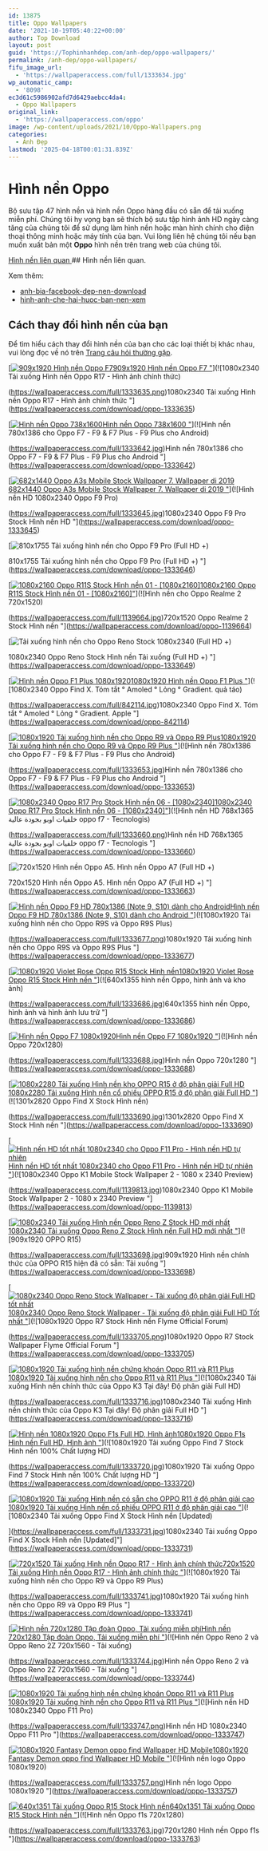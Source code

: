```yaml
---
id: 13875
title: Oppo Wallpapers
date: '2021-10-19T05:40:22+00:00'
author: Top Download
layout: post
guid: 'https://Tophinhanhdep.com/anh-dep/oppo-wallpapers/'
permalink: /anh-dep/oppo-wallpapers/
fifu_image_url:
  - 'https://wallpaperaccess.com/full/1333634.jpg'
wp_automatic_camp:
  - '8098'
ec3d61c5986902afd7d6429aebcc4da4:
  - Oppo Wallpapers
original_link:
  - 'https://wallpaperaccess.com/oppo'
image: /wp-content/uploads/2021/10/Oppo-Wallpapers.png
categories:
  - Ảnh Đẹp
lastmod: '2025-04-18T00:01:31.839Z'
---
```

# Hình nền Oppo

Bộ sưu tập 47 hình nền và hình nền Oppo hàng đầu có sẵn để tải xuống miễn phí. Chúng tôi hy vọng bạn sẽ thích bộ sưu tập hình ảnh HD ngày càng tăng của chúng tôi để sử dụng làm hình nền hoặc màn hình chính cho điện thoại thông minh hoặc máy tính của bạn. Vui lòng liên hệ chúng tôi nếu bạn muốn xuất bản một **Oppo** hình nền trên trang web của chúng tôi.

[Hình nền liên quan ](#related) ## Hình nền liên quan.

   
 Xem thêm:

   
- [anh-bia-facebook-dep-nen-download](https://tophinhanhdep.com/anh-bia/anh-bia-facebook-dep-nen-download/)
- [hinh-anh-che-hai-huoc-ban-nen-xem](https://tophinhanhdep.com/anh-che/hinh-anh-che-hai-huoc-ban-nen-xem/)

## Cách thay đổi hình nền của bạn

Để tìm hiểu cách thay đổi hình nền của bạn cho các loại thiết bị khác nhau, vui lòng đọc về nó trên [Trang câu hỏi thường gặp](https://tophinhanhdep.com/faq/).

  
[[![909x1920 Hình nền Oppo F7](https://wallpaperaccess.com/full/1333634.jpg)909x1920 Hình nền Oppo F7 "](https://wallpaperaccess.com/download/oppo-1333634)](![1080x2340 Tải xuống Hình nền Oppo R17 - Hình ảnh chính thức)

(https://wallpaperaccess.com/full/1333635.png)1080x2340 Tải xuống Hình nền Oppo R17 - Hình ảnh chính thức "](https://wallpaperaccess.com/download/oppo-1333635)

[[![Hình nền Oppo 738x1600](https://wallpaperaccess.com/full/1333641.png)Hình nền Oppo 738x1600 "](https://wallpaperaccess.com/download/oppo-1333641)](![Hình nền 780x1386 cho Oppo F7 - F9 & F7 Plus - F9 Plus cho Android)

(https://wallpaperaccess.com/full/1333642.jpg)Hình nền 780x1386 cho Oppo F7 - F9 &amp; F7 Plus - F9 Plus cho Android "](https://wallpaperaccess.com/download/oppo-1333642)

[[![682x1440 Oppo A3s Mobile Stock Wallpaper 7. Wallpaper di 2019](https://wallpaperaccess.com/full/1333643.png)682x1440 Oppo A3s Mobile Stock Wallpaper 7. Wallpaper di 2019 "](https://wallpaperaccess.com/download/oppo-1333643)](![Hình nền HD 1080x2340 Oppo F9 Pro)

(https://wallpaperaccess.com/full/1333645.jpg)1080x2340 Oppo F9 Pro Stock Hình nền HD "](https://wallpaperaccess.com/download/oppo-1333645)

[![810x1755 Tải xuống hình nền cho Oppo F9 Pro (Full HD +)](https://wallpaperaccess.com/full/1333646.jpg)

810x1755 Tải xuống hình nền cho Oppo F9 Pro (Full HD +) "](https://wallpaperaccess.com/download/oppo-1333646)

[[![1080x2160 Oppo R11S Stock Hình nền 01 - [1080x2160]](https://wallpaperaccess.com/full/1333647.jpg)1080x2160 Oppo R11S Stock Hình nền 01 - \[1080x2160\]"](https://wallpaperaccess.com/download/oppo-1333647)](![Hình nền cho Oppo Realme 2 720x1520)

(https://wallpaperaccess.com/full/1139664.jpg)720x1520 Oppo Realme 2 Stock Hình nền "](https://wallpaperaccess.com/download/oppo-1139664)

[![Tải xuống hình nền cho Oppo Reno Stock 1080x2340 (Full HD +)](https://wallpaperaccess.com/full/1333649.jpg)

1080x2340 Oppo Reno Stock Hình nền Tải xuống (Full HD +) "](https://wallpaperaccess.com/download/oppo-1333649)

[[![Hình nền Oppo F1 Plus 1080x1920](https://wallpaperaccess.com/full/1333650.jpg)1080x1920 Hình nền Oppo F1 Plus "](https://wallpaperaccess.com/download/oppo-1333650)](![1080x2340 Oppo Find X. Tóm tắt ° Amoled ° Lỏng ° Gradient.  quả táo)

(https://wallpaperaccess.com/full/842114.jpg)1080x2340 Oppo Find X. Tóm tắt ° Amoled ° Lỏng ° Gradient. Apple "](https://wallpaperaccess.com/download/oppo-842114)

[[![1080x1920 Tải xuống hình nền cho Oppo R9 và Oppo R9 Plus](https://wallpaperaccess.com/full/1333652.jpg)1080x1920 Tải xuống hình nền cho Oppo R9 và Oppo R9 Plus "](https://wallpaperaccess.com/download/oppo-1333652)](![Hình nền 780x1386 cho Oppo F7 - F9 & F7 Plus - F9 Plus cho Android)

(https://wallpaperaccess.com/full/1333653.jpg)Hình nền 780x1386 cho Oppo F7 - F9 &amp; F7 Plus - F9 Plus cho Android "](https://wallpaperaccess.com/download/oppo-1333653)

[[![1080x2340 Oppo R17 Pro Stock Hình nền 06 - [1080x2340]](https://wallpaperaccess.com/full/1333658.jpg)1080x2340 Oppo R17 Pro Stock Hình nền 06 - \[1080x2340\]"](https://wallpaperaccess.com/download/oppo-1333658)](![Hình nền HD 768x1365 خلفيات اوبو بجودة عالية oppo f7 - Tecnologis)

(https://wallpaperaccess.com/full/1333660.png)Hình nền HD 768x1365 خلفيات اوبو بجودة عالية oppo f7 - Tecnologis "](https://wallpaperaccess.com/download/oppo-1333660)

[![720x1520 Hình nền Oppo A5.  Hình nền Oppo A7 (Full HD +)](https://wallpaperaccess.com/full/1333663.jpg)

720x1520 Hình nền Oppo A5. Hình nền Oppo A7 (Full HD +) "](https://wallpaperaccess.com/download/oppo-1333663)

[[![Hình nền Oppo F9 HD 780x1386 (Note 9, S10) dành cho Android](https://wallpaperaccess.com/full/1333665.jpg)Hình nền Oppo F9 HD 780x1386 (Note 9, S10) dành cho Android "](https://wallpaperaccess.com/download/oppo-1333665)](![1080x1920 Tải xuống hình nền cho Oppo R9S và Oppo R9S Plus)

(https://wallpaperaccess.com/full/1333677.png)1080x1920 Tải xuống hình nền cho Oppo R9S và Oppo R9S Plus "](https://wallpaperaccess.com/download/oppo-1333677)

[[![1080x1920 Violet Rose Oppo R15 Stock Hình nền](https://wallpaperaccess.com/full/1333685.jpg)1080x1920 Violet Rose Oppo R15 Stock Hình nền "](https://wallpaperaccess.com/download/oppo-1333685)](![640x1355 hình nền Oppo, hình ảnh và kho ảnh)

(https://wallpaperaccess.com/full/1333686.jpg)640x1355 hình nền Oppo, hình ảnh và hình ảnh lưu trữ "](https://wallpaperaccess.com/download/oppo-1333686)

[[![Hình nền Oppo F7 1080x1920](https://wallpaperaccess.com/full/1333687.png)Hình nền Oppo F7 1080x1920 "](https://wallpaperaccess.com/download/oppo-1333687)](![Hình nền Oppo 720x1280)

(https://wallpaperaccess.com/full/1333688.jpg)Hình nền Oppo 720x1280 "](https://wallpaperaccess.com/download/oppo-1333688)

[[![1080x2280 Tải xuống Hình nền kho OPPO R15 ở độ phân giải Full HD](https://wallpaperaccess.com/full/1333689.png)1080x2280 Tải xuống Hình nền cổ phiếu OPPO R15 ở độ phân giải Full HD "](https://wallpaperaccess.com/download/oppo-1333689)](![1301x2820 Oppo Find X Stock Hình nền)

(https://wallpaperaccess.com/full/1333690.jpg)1301x2820 Oppo Find X Stock Hình nền "](https://wallpaperaccess.com/download/oppo-1333690)

[[![Hình nền HD tốt nhất 1080x2340 cho Oppo F11 Pro - Hình nền HD tự nhiên](https://wallpaperaccess.com/full/1333691.jpg)Hình nền HD tốt nhất 1080x2340 cho Oppo F11 Pro - Hình nền HD tự nhiên "](https://wallpaperaccess.com/download/oppo-1333691)](![1080x2340 Oppo K1 Mobile Stock Wallpaper 2 - 1080 x 2340 Preview)

(https://wallpaperaccess.com/full/1139813.jpg)1080x2340 Oppo K1 Mobile Stock Wallpaper 2 - 1080 x 2340 Preview "](https://wallpaperaccess.com/download/oppo-1139813)

[[![1080x2340 Tải xuống Hình nền Oppo Reno Z Stock HD mới nhất](https://wallpaperaccess.com/full/1333694.png)1080x2340 Tải xuống Oppo Reno Z Stock Hình nền Full HD mới nhất "](https://wallpaperaccess.com/download/oppo-1333694)](![909x1920 OPPO R15)

(https://wallpaperaccess.com/full/1333698.jpg)909x1920 Hình nền chính thức của OPPO R15 hiện đã có sẵn: Tải xuống "](https://wallpaperaccess.com/download/oppo-1333698)

[[![1080x2340 Oppo Reno Stock Wallpaper - Tải xuống độ phân giải Full HD tốt nhất](https://wallpaperaccess.com/full/1333699.jpg)1080x2340 Oppo Reno Stock Wallpaper - Tải xuống độ phân giải Full HD Tốt nhất "](https://wallpaperaccess.com/download/oppo-1333699)](![1080x1920 Oppo R7 Stock Hình nền Flyme Official Forum)

(https://wallpaperaccess.com/full/1333705.png)1080x1920 Oppo R7 Stock Wallpaper Flyme Official Forum "](https://wallpaperaccess.com/download/oppo-1333705)

[[![1080x1920 Tải xuống hình nền chứng khoán Oppo R11 và R11 Plus](https://wallpaperaccess.com/full/1333712.jpg)1080x1920 Tải xuống hình nền cho Oppo R11 và R11 Plus "](https://wallpaperaccess.com/download/oppo-1333712)](![1080x2340 Tải xuống Hình nền chính thức của Oppo K3 Tại đây!  Độ phân giải Full HD)

(https://wallpaperaccess.com/full/1333716.jpg)1080x2340 Tải xuống Hình nền chính thức của Oppo K3 Tại đây! Độ phân giải Full HD "](https://wallpaperaccess.com/download/oppo-1333716)

[[![Hình nền 1080x1920 Oppo F1s Full HD, Hình ảnh](https://wallpaperaccess.com/full/1333717.jpg)1080x1920 Oppo F1s Hình nền Full HD, Hình ảnh "](https://wallpaperaccess.com/download/oppo-1333717)](![1080x1920 Tải xuống Oppo Find 7 Stock Hình nền 100% Chất lượng HD)

(https://wallpaperaccess.com/full/1333720.jpg)1080x1920 Tải xuống Oppo Find 7 Stock Hình nền 100% Chất lượng HD "](https://wallpaperaccess.com/download/oppo-1333720)

 [[![1080x1920 Tải xuống Hình nền có sẵn cho OPPO R11 ở độ phân giải cao](https://wallpaperaccess.com/full/1333722.png)1080x1920 Tải xuống Hình nền cổ phiếu OPPO R11 ở độ phân giải cao "](https://wallpaperaccess.com/download/oppo-1333722)](![1080x2340 Tải xuống Oppo Find X Stock Hình nền [Updated)

](https://wallpaperaccess.com/full/1333731.jpg)1080x2340 Tải xuống Oppo Find X Stock Hình nền \[Updated\]"](https://wallpaperaccess.com/download/oppo-1333731)

[[![720x1520 Tải xuống Hình nền Oppo R17 - Hình ảnh chính thức](https://wallpaperaccess.com/full/1333735.png)720x1520 Tải xuống Hình nền Oppo R17 - Hình ảnh chính thức "](https://wallpaperaccess.com/download/oppo-1333735)](![1080x1920 Tải xuống hình nền cho Oppo R9 và Oppo R9 Plus)

(https://wallpaperaccess.com/full/1333741.jpg)1080x1920 Tải xuống hình nền cho Oppo R9 và Oppo R9 Plus "](https://wallpaperaccess.com/download/oppo-1333741)

[[![Hình nền 720x1280 Tập đoàn Oppo, Tải xuống miễn phí](https://wallpaperaccess.com/full/1333742.jpg)Hình nền 720x1280 Tập đoàn Oppo, Tải xuống miễn phí "](https://wallpaperaccess.com/download/oppo-1333742)](![Hình nền Oppo Reno 2 và Oppo Reno 2Z 720x1560 - Tải xuống)

(https://wallpaperaccess.com/full/1333744.jpg)Hình nền Oppo Reno 2 và Oppo Reno 2Z 720x1560 - Tải xuống "](https://wallpaperaccess.com/download/oppo-1333744)

[[![1080x1920 Tải xuống hình nền chứng khoán Oppo R11 và R11 Plus](https://wallpaperaccess.com/full/1333745.jpg)1080x1920 Tải xuống hình nền cho Oppo R11 và R11 Plus "](https://wallpaperaccess.com/download/oppo-1333745)](![Hình nền HD 1080x2340 Oppo F11 Pro)

(https://wallpaperaccess.com/full/1333747.png)Hình nền HD 1080x2340 Oppo F11 Pro "](https://wallpaperaccess.com/download/oppo-1333747)

[[![1080x1920 Fantasy Demon oppo find Wallpaper HD Mobile](https://wallpaperaccess.com/full/1333750.jpg)1080x1920 Fantasy Demon oppo find Wallpaper HD Mobile "](https://wallpaperaccess.com/download/oppo-1333750)](![Hình nền logo Oppo 1080x1920)

(https://wallpaperaccess.com/full/1333757.png)Hình nền logo Oppo 1080x1920 "](https://wallpaperaccess.com/download/oppo-1333757)

[[![640x1351 Tải xuống Oppo R15 Stock Hình nền](https://wallpaperaccess.com/full/1333760.jpg)640x1351 Tải xuống Oppo R15 Stock Hình nền "](https://wallpaperaccess.com/download/oppo-1333760)](![Hình nền Oppo f1s 720x1280)

(https://wallpaperaccess.com/full/1333763.jpg)720x1280 Hình nền Oppo f1s "](https://wallpaperaccess.com/download/oppo-1333763)
